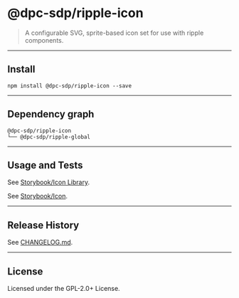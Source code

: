 # @dpc-sdp/ripple-icon

> A configurable SVG, sprite-based icon set for use with ripple components.

--------------------------------------------------------------------------------

## Install

```shell
npm install @dpc-sdp/ripple-icon --save
```

--------------------------------------------------------------------------------

## Dependency graph

```shell
@dpc-sdp/ripple-icon
└── @dpc-sdp/ripple-global
```

--------------------------------------------------------------------------------

## Usage and Tests

See [Storybook/Icon Library](https://ripple.sdp.vic.gov.au/?selectedKind=Atoms/Icon&selectedStory=Icon%20Library).

See [Storybook/Icon](https://ripple.sdp.vic.gov.au/?selectedKind=Atoms/Icon&selectedStory=Icon).

--------------------------------------------------------------------------------

## Release History

See [CHANGELOG.md](./CHANGELOG.md).

--------------------------------------------------------------------------------

## License

Licensed under the GPL-2.0+ License.
